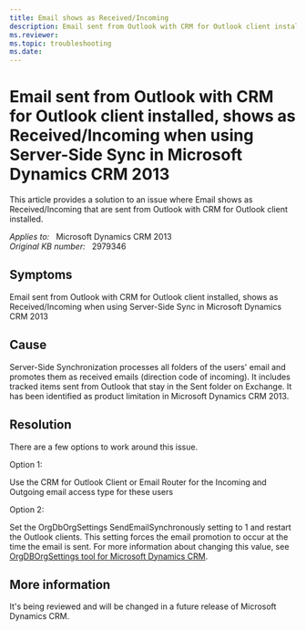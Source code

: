 ```yaml
---
title: Email shows as Received/Incoming
description: Email sent from Outlook with CRM for Outlook client installed, shows as Received/Incoming when using Server-Side Sync in Microsoft Dynamics CRM 2013.
ms.reviewer: 
ms.topic: troubleshooting
ms.date: 
---
```

# Email sent from Outlook with CRM for Outlook client installed, shows as Received/Incoming when using Server-Side Sync in Microsoft Dynamics CRM 2013

This article provides a solution to an issue where Email shows as Received/Incoming that are sent from Outlook with CRM for Outlook client installed.

_Applies to:_ &nbsp; Microsoft Dynamics CRM 2013  
_Original KB number:_ &nbsp; 2979346

## Symptoms

Email sent from Outlook with CRM for Outlook client installed, shows as Received/Incoming when using Server-Side Sync in Microsoft Dynamics CRM 2013

## Cause

Server-Side Synchronization processes all folders of the users' email and promotes them as received emails (direction code of incoming). It includes tracked items sent from Outlook that stay in the Sent folder on Exchange. It has been identified as product limitation in Microsoft Dynamics CRM 2013.

## Resolution

There are a few options to work around this issue.

Option 1:

Use the CRM for Outlook Client or Email Router for the Incoming and Outgoing email access type for these users

Option 2:

Set the OrgDbOrgSettings SendEmailSynchronously setting to 1 and restart the Outlook clients. This setting forces the email promotion to occur at the time the email is sent. For more information about changing this value, see [OrgDBOrgSettings tool for Microsoft Dynamics CRM](https://support.microsoft.com/help/2691237).

## More information

It's being reviewed and will be changed in a future release of Microsoft Dynamics CRM.
